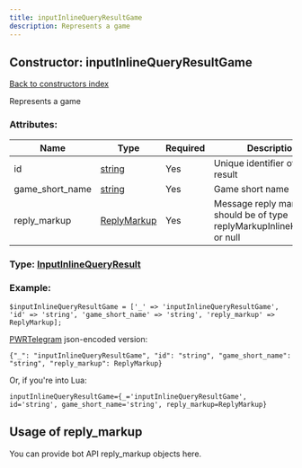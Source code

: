 ```yaml
---
title: inputInlineQueryResultGame
description: Represents a game
---
```

## Constructor: inputInlineQueryResultGame  
[Back to constructors index](index.md)



Represents a game

### Attributes:

| Name     |    Type       | Required | Description |
|----------|---------------|----------|-------------|
|id|[string](../types/string.md) | Yes|Unique identifier of this result|
|game\_short\_name|[string](../types/string.md) | Yes|Game short name|
|reply\_markup|[ReplyMarkup](../types/ReplyMarkup.md) | Yes|Message reply markup, should be of type replyMarkupInlineKeyboard or null|



### Type: [InputInlineQueryResult](../types/InputInlineQueryResult.md)


### Example:

```
$inputInlineQueryResultGame = ['_' => 'inputInlineQueryResultGame', 'id' => 'string', 'game_short_name' => 'string', 'reply_markup' => ReplyMarkup];
```  

[PWRTelegram](https://pwrtelegram.xyz) json-encoded version:

```
{"_": "inputInlineQueryResultGame", "id": "string", "game_short_name": "string", "reply_markup": ReplyMarkup}
```


Or, if you're into Lua:  


```
inputInlineQueryResultGame={_='inputInlineQueryResultGame', id='string', game_short_name='string', reply_markup=ReplyMarkup}

```



## Usage of reply_markup

You can provide bot API reply_markup objects here.  


